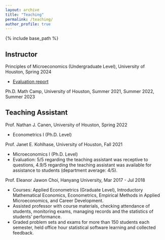 ```yaml
---
layout: archive
title: "Teaching"
permalink: /teaching/
author_profile: true
---
```


{% include base_path %}

## Instructor

Principles of Microeconomics (Undergraduate Level), University of Houston, Spring 2024 
* [Evaluation report](http://yujiezhangecon.github.io/files/teaching/PrincipleMicro_24Spring/2220_14342_Course_Evaluation_Report.pdf)

Ph.D. Math Camp, University of Houston, Summer 2021, Summer 2022, Summer 2023

## Teaching Assistant 

Prof. Nathan J. Canen, University of Houston, Spring 2022
* Econometrics I (Ph.D. Level) 

Prof. Janet E. Kohlhase, University of Houston, Fall 2021
* Microeconomics I (Ph.D. Level)
* Evaluation: 5/5 regarding the teaching assistant was receptive to questions, 4.9/5 regarding the teaching assistant was available for assistance to students (department average: 4/5).

Prof. Eleanor Jawon Choi, Hanyang University, Mar 2017 - Jul 2018
* Courses: Applied Econometrics (Graduate Level), Introductory Mathematical Economics, Econometrics, Empirical Methods in Applied Microeconomics, and Career Development. 
* Assisted professor with course materials, checking attendance of students, monitoring exams, managing records and the statistics of students’ performance. 
* Graded problem sets and exams for more than 150 students each semester, held office hour statistical software learning and collected feedback.

